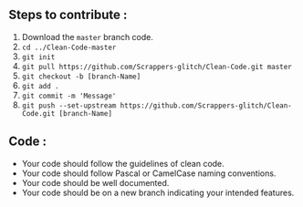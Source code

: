 ## Steps to contribute : 
1) Download the `master` branch code.
2) `cd ../Clean-Code-master`
3) `git init`
4) `git pull https://github.com/Scrappers-glitch/Clean-Code.git master`
5) `git checkout -b [branch-Name]`
6) `git add . `
7) `git commit -m 'Message'`
8) `git push --set-upstream https://github.com/Scrappers-glitch/Clean-Code.git [branch-Name]`

## Code :
- Your code should follow the guidelines of clean code.
- Your code should follow Pascal or CamelCase naming conventions.
- Your code should be well documented.
- Your code should be on a new branch indicating your intended features.
